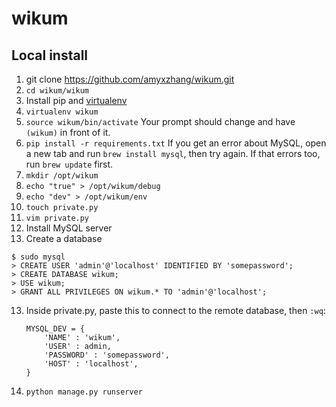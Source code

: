 # wikum

## Local install

1. git clone https://github.com/amyxzhang/wikum.git
2. `cd wikum/wikum`
2. Install pip and [virtualenv](https://virtualenv.pypa.io/en/latest/)
3. `virtualenv wikum`
4. `source wikum/bin/activate` Your prompt should change and have `(wikum)` in front of it.
5. `pip install -r requirements.txt` If you get an error about MySQL, open a new tab and run `brew install mysql`, then try again. If that errors too, run `brew update` first.
6. `mkdir /opt/wikum`
7. `echo "true" > /opt/wikum/debug`
8. `echo "dev" > /opt/wikum/env`
9. `touch private.py`
10. `vim private.py`
11. Install MySQL server
12. Create a database

```mysql
$ sudo mysql
> CREATE USER 'admin'@'localhost' IDENTIFIED BY 'somepassword';
> CREATE DATABASE wikum;
> USE wikum;
> GRANT ALL PRIVILEGES ON wikum.* TO 'admin'@'localhost';
```

13. Inside private.py, paste this to connect to the remote database, then `:wq`: 
	```
	MYSQL_DEV = {
	    'NAME' : 'wikum',
	    'USER' : admin,
	    'PASSWORD' : 'somepassword',
	    'HOST' : 'localhost',  
	}
	```
	

14. `python manage.py runserver`
